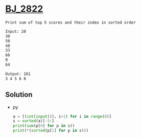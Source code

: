 # [BJ_2822](https://acmicpc.net/problem/2822)

```en
Print sum of top 5 scores and their index in sorted order
```

```txt
Input: 20
30
50
48
33
66
0
64

Output: 261
3 4 5 6 8
```

## Solution

* py

  ```py
  a = [(int(input()), i+1) for i in range(8)]
  s = sorted(a)[-5:]
  print(sum(p[0] for p in s))
  print(*(sorted(p[1] for p in s)))
  ```
